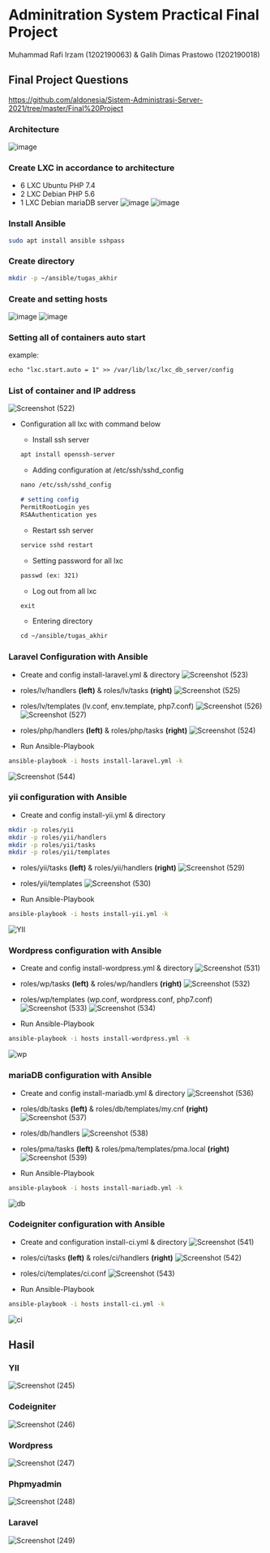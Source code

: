 # Adminitration System Practical Final Project
Muhammad Rafi Irzam (1202190063) & Galih Dimas Prastowo (1202190018)
## Final Project Questions
https://github.com/aldonesia/Sistem-Administrasi-Server-2021/tree/master/Final%20Project
### Architecture
![image](https://user-images.githubusercontent.com/83237598/151696346-4d8c1608-2efa-4b5b-b5ad-7b10003544a8.png)

### Create LXC in accordance to architecture
- 6 LXC Ubuntu PHP 7.4
- 2 LXC Debian PHP 5.6
- 1 LXC Debian mariaDB server
![image](https://user-images.githubusercontent.com/83237598/151695009-e651b52f-c453-4463-b6d1-bb4108697698.png)
![image](https://user-images.githubusercontent.com/83237598/151695025-3e704e6c-351f-47ce-b67a-347808263009.png)

### Install Ansible
```bash
sudo apt install ansible sshpass
```

### Create directory
```bash
mkdir -p ~/ansible/tugas_akhir
```

### Create and setting hosts
![image](https://user-images.githubusercontent.com/83237598/152382016-d29fcffa-d2c0-4acf-9a76-c0564f0f454f.png)
![image](https://user-images.githubusercontent.com/83237598/152382030-0fccc732-c36c-4eb9-a053-32acda9407c3.png)

### Setting all of containers auto start
example:
```markdown
echo "lxc.start.auto = 1" >> /var/lib/lxc/lxc_db_server/config
```
### List of container and IP address
![Screenshot (522)](https://user-images.githubusercontent.com/83237598/151695047-99086f19-442e-4bc7-87b4-1b83ecac42e2.png)

- Configuration all lxc with command below

    - Install ssh server

    ```markdown
    apt install openssh-server
    ```

    - Adding configuration at /etc/ssh/sshd_config

    ```markdown
    nano /etc/ssh/sshd_config
    
    # setting config
    PermitRootLogin yes
    RSAAuthentication yes
    ```

    - Restart ssh server

    ```markdown
    service sshd restart
    ```

    - Setting password for all lxc

    ```markdown
    passwd (ex: 321)
    ```

    - Log out from all lxc

    ```markdown
    exit
    ```

    - Entering directory

    ```markdown
    cd ~/ansible/tugas_akhir
    ```

### Laravel Configuration with Ansible
- Create and config install-laravel.yml & directory
![Screenshot (523)](https://user-images.githubusercontent.com/83237598/151705298-99f00961-278e-4c6f-8ece-25797ce812ec.png)
- roles/lv/handlers **(left)** & roles/lv/tasks **(right)**
![Screenshot (525)](https://user-images.githubusercontent.com/83237598/151705612-e5e28666-9399-490d-bfde-fd10943d2978.png)

- roles/lv/templates (lv.conf, env.template, php7.conf)
![Screenshot (526)](https://user-images.githubusercontent.com/83237598/151705544-4be35c0c-fe64-409f-a305-51f9892bdfa0.png)
![Screenshot (527)](https://user-images.githubusercontent.com/83237598/151705846-27b701f1-fa55-41c0-bb4e-d68cfaa2a173.png)

- roles/php/handlers **(left)** & roles/php/tasks **(right)**
![Screenshot (524)](https://user-images.githubusercontent.com/83237598/151705984-2c109b15-14ec-4ae3-8734-1b3449d0181b.png)

- Run Ansible-Playbook
```bash
ansible-playbook -i hosts install-laravel.yml -k
```
![Screenshot (544)](https://user-images.githubusercontent.com/83237598/151730597-dbd7cac0-8484-4cf5-8a41-1024226dbc30.png)


### yii configuration with Ansible
- Create and config install-yii.yml & directory
```bash
mkdir -p roles/yii
mkdir -p roles/yii/handlers 
mkdir -p roles/yii/tasks
mkdir -p roles/yii/templates
```
- roles/yii/tasks **(left)** & roles/yii/handlers **(right)**
![Screenshot (529)](https://user-images.githubusercontent.com/83237598/151706438-4822d34b-ba74-40d6-818c-6bea65c05788.png)

- roles/yii/templates
![Screenshot (530)](https://user-images.githubusercontent.com/83237598/151706473-cc76f3ff-6c35-469c-b0a4-9eb5c93b59b7.png)

- Run Ansible-Playbook
```bash
ansible-playbook -i hosts install-yii.yml -k
```
![YII](https://user-images.githubusercontent.com/83237598/152486480-ccef408d-f001-44e4-b173-3fc969a01808.jpeg)


### Wordpress configuration with Ansible
- Create and config install-wordpress.yml & directory
![Screenshot (531)](https://user-images.githubusercontent.com/83237598/151706573-4e6506d5-84ed-4091-9610-fae06164e49b.png)

- roles/wp/tasks **(left)** & roles/wp/handlers **(right)**
![Screenshot (532)](https://user-images.githubusercontent.com/83237598/151706602-d87331fa-174d-4201-abc8-88df580fdb0c.png)

- roles/wp/templates (wp.conf, wordpress.conf, php7.conf)
![Screenshot (533)](https://user-images.githubusercontent.com/83237598/151706655-bc653925-119f-455d-90d5-bc1d3bcbfa17.png)
![Screenshot (534)](https://user-images.githubusercontent.com/83237598/151706668-a69fd5c8-685a-4116-96a1-1d2124555908.png)

- Run Ansible-Playbook
```bash
ansible-playbook -i hosts install-wordpress.yml -k
```
![wp](https://user-images.githubusercontent.com/92965284/152492022-6587152c-7736-4eae-b163-650c2ac27565.jpeg)


### mariaDB configuration with Ansible
- Create and config install-mariadb.yml & directory
![Screenshot (536)](https://user-images.githubusercontent.com/83237598/151706851-caf6e038-4f3e-4ade-af43-abd566967254.png)

- roles/db/tasks **(left)** & roles/db/templates/my.cnf **(right)**
![Screenshot (537)](https://user-images.githubusercontent.com/83237598/151707053-dc6e8682-3efb-4280-94a3-e8d8981a54c5.png)

- roles/db/handlers
![Screenshot (538)](https://user-images.githubusercontent.com/83237598/151730238-bc1fe268-4d73-4507-b6b3-d87a9bcaa306.png)

- roles/pma/tasks **(left)** & roles/pma/templates/pma.local **(right)**
![Screenshot (539)](https://user-images.githubusercontent.com/83237598/151730306-1046d17e-3ef3-4025-b007-d88fc4575c4f.png)

- Run Ansible-Playbook
```bash
ansible-playbook -i hosts install-mariadb.yml -k
```
![db](https://user-images.githubusercontent.com/92965284/152492227-9624edbe-815b-499a-a069-c63608bde423.jpeg)

### Codeigniter configuration with Ansible
- Create and configuration install-ci.yml & directory
![Screenshot (541)](https://user-images.githubusercontent.com/83237598/151730166-2c8aee28-dfa8-4779-80ff-51096e51a30b.png)

- roles/ci/tasks **(left)** & roles/ci/handlers **(right)**
![Screenshot (542)](https://user-images.githubusercontent.com/83237598/151730526-7a94debe-31cd-456f-802d-297c71a542ea.png)

- roles/ci/templates/ci.conf
![Screenshot (543)](https://user-images.githubusercontent.com/83237598/151730558-3f9268d1-755f-496f-8db3-35503dfc1a53.png)

- Run Ansible-Playbook
```bash
ansible-playbook -i hosts install-ci.yml -k
```
![ci](https://user-images.githubusercontent.com/83237598/152486142-2cf01a9c-2ac2-4c56-91be-29f2ed1ad382.jpeg)

## Hasil
### YII
![Screenshot (245)](https://user-images.githubusercontent.com/83237598/152382984-47847779-9f5a-4fa4-8e60-312384183136.png)

### Codeigniter
![Screenshot (246)](https://user-images.githubusercontent.com/83237598/152383141-244a253c-b449-4100-b678-5bf8f74fa1dd.png)

### Wordpress
![Screenshot (247)](https://user-images.githubusercontent.com/83237598/152383499-d8eda54a-2a77-4ce5-8cba-1dd08053a4b5.png)

### Phpmyadmin
![Screenshot (248)](https://user-images.githubusercontent.com/83237598/152383874-7fb8631c-20a2-4bbc-b9a1-f904a0a3500d.png)

### Laravel
![Screenshot (249)](https://user-images.githubusercontent.com/83237598/152384171-8634ed97-9be0-4cb1-8b9e-c261ecd053e3.png)
